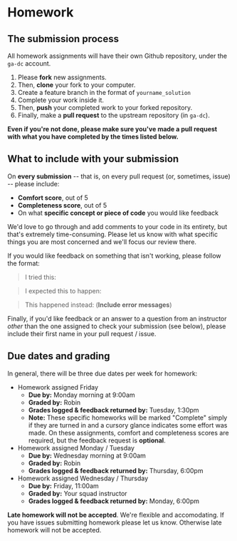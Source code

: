 # Homework

## The submission process

All homework assignments will have their own Github repository, under the `ga-dc` account.

1. Please **fork** new assignments. 
2. Then, **clone** your fork to your computer. 
3. Create a feature branch in the format of `yourname_solution`
4. Complete your work inside it. 
5. Then, **push** your completed work to your forked repository. 
6. Finally, make a **pull request** to the upstream repository (in `ga-dc`).

**Even if you're not done, please make sure you've made a pull request with what you have completed by the times listed below.**

## What to include with your submission

On **every submission** -- that is, on every pull request (or, sometimes, issue) -- please include:
- **Comfort score**, out of 5
- **Completeness score**, out of 5
- On what **specific concept or piece of code** you would like feedback

We'd love to go through and add comments to your code in its entirety, but that's extremely time-consuming. Please let us know with what specific things you are most concerned and we'll focus our review there.

If you would like feedback on something that isn't working, please follow the format:

>I tried this:

>I expected this to happen:

>This happened instead: (**Include error messages**)


Finally, if you'd like feedback or an answer to a question from an instructor *other* than the one assigned to check your submission (see below), please include their first name in your pull request / issue. 

## Due dates and grading

In general, there will be three due dates per week for homework:

- Homework assigned Friday
  - **Due by:** Monday morning at 9:00am
  - **Graded by:** Robin
  - **Grades logged & feedback returned by:** Tuesday, 1:30pm 
  - **Note:** These specific homeworks will be marked "Complete" simply if they are turned in and a cursory glance indicates some effort was made. On these assignments, comfort and completeness scores are required, but the feedback request is **optional**.
- Homework assigned Monday / Tuesday
  - **Due by:** Wednesday morning at 9:00am
  - **Graded by:** Robin
  - **Grades logged & feedback returned by:** Thursday, 6:00pm
- Homework assigned Wednesday / Thursday
  - **Due by:** Friday, 11:00am
  - **Graded by:** Your squad instructor
  - **Grades logged & feedback returned by:** Monday, 6:00pm

**Late homework will not be accepted**. We're flexible and accomodating. If you have issues submitting homework
please let us know. Otherwise late homework will not be accepted.
